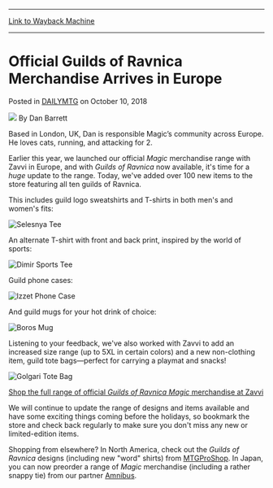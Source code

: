 
---
[Link to Wayback Machine](https://web.archive.org/web/20181012074415/https://magic.wizards.com/en/articles/archive/official-guilds-ravnica-merchandise-arrives-europe-2018-10-10)

[_metadata_:author]:- "Dan Barrett"
[_metadata_:description]:- "A new range of guild-themed official Magic merchandise is now available in Europe."
[_metadata_:generator]:- "Drupal 7 (http://drupal.org)"
[_metadata_:node]:- "1354641"
[_metadata_:publish_date]:- "2018-10-10"
[_metadata_:source]:- "div-main-content"
[_metadata_:title]:- "Official Guilds of Ravnica Merchandise Arrives in Europe"
[_metadata_:wayback_capture_timestamp]:- "2018-10-12 07:44:15"
[_metadata_:wayback_raw_url]:- "https://web.archive.org/web/20181012074415id_/https://magic.wizards.com/en/articles/archive/official-guilds-ravnica-merchandise-arrives-europe-2018-10-10"
[_metadata_:wayback_url]:- "https://magic.wizards.com/en/articles/archive/official-guilds-ravnica-merchandise-arrives-europe-2018-10-10"
---


Official Guilds of Ravnica Merchandise Arrives in Europe
========================================================



 Posted in [DAILYMTG](/en/articles)
 on October 10, 2018 






![](https://magic.wizards.com/sites/mtg/files/styles/auth_small/public/images/person/Dan_sm.jpg?itok=TpeqRWLh)
By Dan Barrett




Based in London, UK, Dan is responsible Magic’s community across Europe. He loves cats, running, and attacking for 2. 






Earlier this year, we launched our official *Magic* merchandise range with Zavvi in Europe, and with *Guilds of Ravnica* now available, it's time for a *huge* update to the range. Today, we've added over 100 new items to the store featuring all ten guilds of Ravnica.


This includes guild logo sweatshirts and T-shirts in both men's and women's fits:


![Selesnya Tee](https://media.wizards.com/2018/images/daily/OBq6UnQp4K.png)


An alternate T-shirt with front and back print, inspired by the world of sports:


![Dimir Sports Tee](https://media.wizards.com/2018/images/daily/f9elisdgSJ.png)


Guild phone cases:


![Izzet Phone Case](https://media.wizards.com/2018/images/daily/oBkJ6TmGGP.png)


And guild mugs for your hot drink of choice:


![Boros Mug](https://media.wizards.com/2018/images/daily/1Pi95SsP3G.png)


Listening to your feedback, we've also worked with Zavvi to add an increased size range (up to 5XL in certain colors) and a new non-clothing item, guild tote bags—perfect for carrying a playmat and snacks!


![Golgari Tote Bag](https://media.wizards.com/2018/images/daily/RKsCs5oj4u.png)


[Shop the full range of official *Guilds of Ravnica* *Magic* merchandise at Zavvi](https://www.zavvi.com/franchises/magic-the-gathering.list?utm_source=DailyMTG&utm_medium=organic_social&utm_campaign=UK%20%7C%7C%20EN%20%7C%7C%20DMTG%20%7C%7C%20Magic%3A%20The%20Gathering)


We will continue to update the range of designs and items available and have some exciting things coming before the holidays, so bookmark the store and check back regularly to make sure you don't miss any new or limited-edition items.


Shopping from elsewhere? In North America, check out the *Guilds of Ravnica* designs (including new "word" shirts) from [MTGProShop](https://mtgproshop.com/). In Japan, you can now preorder a range of *Magic* merchandise (including a rather snappy tie) from our partner [Amnibus](https://amnibus.com/products/title/134).







